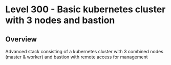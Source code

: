 # Level 300 - Basic kubernetes cluster with 3 nodes and bastion

## Overview

Advanced stack consisting of a kubernetes cluster with 3 combined nodes (master & worker) and bastion with remote access for management
